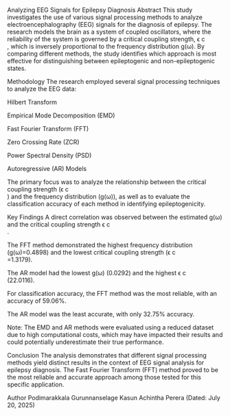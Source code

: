 Analyzing EEG Signals for Epilepsy Diagnosis
Abstract
This study investigates the use of various signal processing methods to analyze electroencephalography (EEG) signals for the diagnosis of epilepsy. The research models the brain as a system of coupled oscillators, where the reliability of the system is governed by a critical coupling strength, ϵ 
c
​	
 , which is inversely proportional to the frequency distribution g(ω). By comparing different methods, the study identifies which approach is most effective for distinguishing between epileptogenic and non-epileptogenic states.

Methodology
The research employed several signal processing techniques to analyze the EEG data:

Hilbert Transform

Empirical Mode Decomposition (EMD)

Fast Fourier Transform (FFT)

Zero Crossing Rate (ZCR)

Power Spectral Density (PSD)

Autoregressive (AR) Models

The primary focus was to analyze the relationship between the critical coupling strength (ϵ 
c
​	
 ) and the frequency distribution (g(ω)), as well as to evaluate the classification accuracy of each method in identifying epileptogenicity.

Key Findings
A direct correlation was observed between the estimated g(ω) and the critical coupling strength ϵ 
c
​	
 .

The FFT method demonstrated the highest frequency distribution (g(ω)=0.4898) and the lowest critical coupling strength (ϵ 
c
​	
 =1.3179).

The AR model had the lowest g(ω) (0.0292) and the highest ϵ 
c
​	
  (22.0116).

For classification accuracy, the FFT method was the most reliable, with an accuracy of 59.06%.

The AR model was the least accurate, with only 32.75% accuracy.

Note: The EMD and AR methods were evaluated using a reduced dataset due to high computational costs, which may have impacted their results and could potentially underestimate their true performance.

Conclusion
The analysis demonstrates that different signal processing methods yield distinct results in the context of EEG signal analysis for epilepsy diagnosis. The Fast Fourier Transform (FFT) method proved to be the most reliable and accurate approach among those tested for this specific application.

Author
Podimarakkala Gurunnanselage Kasun Achintha Perera
(Dated: July 20, 2025)

